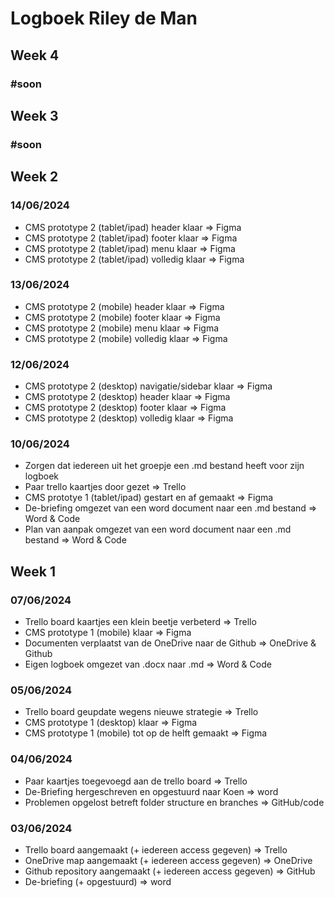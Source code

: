# Logboek Riley de Man

## Week 4

### #soon


## Week 3

### #soon


## Week 2

### 14/06/2024
- CMS prototype 2 (tablet/ipad) header klaar => Figma
- CMS prototype 2 (tablet/ipad) footer klaar => Figma
- CMS prototype 2 (tablet/ipad) menu klaar => Figma
- CMS prototype 2 (tablet/ipad) volledig klaar => Figma

### 13/06/2024
- CMS prototype 2 (mobile) header klaar => Figma
- CMS prototype 2 (mobile) footer klaar => Figma
- CMS prototype 2 (mobile) menu klaar => Figma
- CMS prototype 2 (mobile) volledig klaar => Figma

### 12/06/2024
- CMS prototype 2 (desktop) navigatie/sidebar klaar => Figma
- CMS prototype 2 (desktop) header klaar => Figma
- CMS prototype 2 (desktop) footer klaar => Figma
- CMS prototype 2 (desktop) volledig klaar => Figma

### 10/06/2024
- Zorgen dat iedereen uit het groepje een .md bestand heeft voor zijn logboek
- Paar trello kaartjes door gezet => Trello
- CMS prototye 1 (tablet/ipad) gestart en af gemaakt => Figma
- De-briefing omgezet van een word document naar een .md bestand => Word & Code
- Plan van aanpak omgezet van een word document naar een .md bestand => Word & Code


## Week 1

### 07/06/2024
- Trello board kaartjes een klein beetje verbeterd => Trello
- CMS prototype 1 (mobile) klaar => Figma
- Documenten verplaatst van de OneDrive naar de Github => OneDrive & Github
- Eigen logboek omgezet van .docx naar .md => Word & Code

### 05/06/2024
- Trello board geupdate wegens nieuwe strategie => Trello
- CMS prototype 1 (desktop) klaar => Figma
- CMS prototype 1 (mobile) tot op de helft gemaakt => Figma

### 04/06/2024
- Paar kaartjes toegevoegd aan de trello board => Trello
- De-Briefing hergeschreven en opgestuurd naar Koen => word
- Problemen opgelost betreft folder structure en branches => GitHub/code

### 03/06/2024
- Trello board aangemaakt (+ iedereen access gegeven) => Trello
- OneDrive map aangemaakt (+ iedereen access gegeven) => OneDrive
- Github repository aangemaakt (+ iedereen access gegeven) => GitHub
- De-briefing (+ opgestuurd) => word